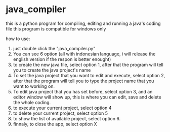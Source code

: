 # java_compiler

this is a python program for compiling, editing and running a java's coding file
this program is compatible for windows only

how to use:
1. just double click the "java_compiler.py"
2. You can see 6 option (all with indonesian language, i will release the english version if the respon is better enought)
3. to create the new java file, select option 1, after that the program will tell you to create the java project's name
4. To set the java project that you want to edit and execute, select option 2, after that the program will tell you to type the project name that you want to working on.
5. To edit java project that you has set before, select option 3, and an editor window will show up, this is where you can edit, save and delete the whole coding.
6. to execute your current project, select option 4
7. to delete your current project, select option 5
8. to show the list of available project, select option 6.
9. finnaly, to close the app, select option X
